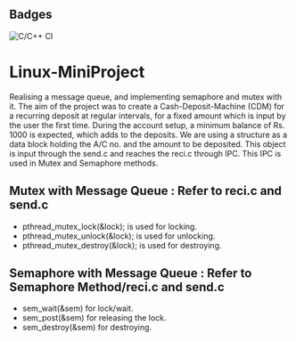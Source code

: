 ## Badges
![C/C++ CI](https://github.com/99002479/LINUX_PROJECT/workflows/C/C++%20CI/badge.svg)

# Linux-MiniProject
Realising a message queue, and implementing semaphore and mutex with it. The aim of the project was to create a Cash-Deposit-Machine (CDM) for a recurring deposit at regular intervals, for a fixed amount which is input by the user the first time. During the account setup, a minimum balance of Rs. 1000 is expected, which adds to the deposits.
We are using a structure as a data block holding the A/C no. and the amount to be deposited. This object is input through the send.c and reaches the reci.c through IPC. This IPC is used in Mutex and Semaphore methods.

## Mutex with Message Queue : Refer to reci.c and send.c
*  pthread_mutex_lock(&lock); is used for locking.
*  pthread_mutex_unlock(&lock); is used for unlocking.
*  pthread_mutex_destroy(&lock); is used for destroying.

## Semaphore with Message Queue : Refer to Semaphore Method/reci.c and send.c
*  sem_wait(&sem) for lock/wait.
*  sem_post(&sem) for releasing the lock.
*  sem_destroy(&sem) for destroying.


